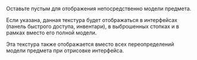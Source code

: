 Оставьте пустым для отображения непосредственно модели предмета.

Если указана, данная текстура будет отображаться в интерфейсах (панель быстрого доступа, инвентари), в выброшенных стопках и в рамках вместо его полной модели.

Эта текстура также отображается вместо всех переопределений модели предмета при отрисовке интерфейса.
